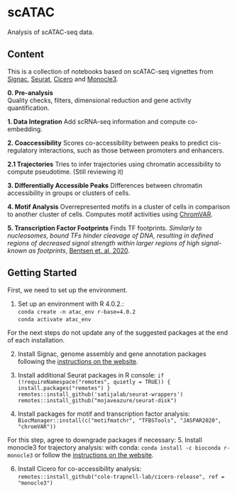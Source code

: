 # scATAC
Analysis of scATAC-seq data.

## Content

This is a collection of notebooks based on scATAC-seq vignettes from [Signac](https://satijalab.org/signac/), [Seurat](https://satijalab.org/seurat/), [Cicero](https://cole-trapnell-lab.github.io/cicero-release/docs_m3/) and [Monocle3](https://cole-trapnell-lab.github.io/monocle3/docs/introduction/).

**0. Pre-analysis**<br>
Quality checks, filters, dimensional reduction and gene activity quantification.

**1. Data Integration**
Add scRNA-seq information and compute co-embedding.

**2. Coaccessibility**
Scores co-accessibility between peaks to predict cis-regulatory interactions, such as those between promoters and enhancers.

**2.1 Trajectories**
Tries to infer trajectories using chromatin accessibility to compute pseudotime. (Still reviewing it)

**3. Differentially Accessible Peaks**
Differences between chromatin accessibility in groups or clusters of cells.

**4. Motif Analysis**
Overrepresented motifs in a cluster of cells in comparison to another cluster of cells. Computes motif activities using [ChromVAR](https://www.nature.com/articles/nmeth.4401).

**5. Transcription Factor Footprints**
Finds TF footprints. *Similarly to nucleosomes, bound TFs hinder cleavage of DNA, resulting in defined regions of decreased signal strength within larger regions of high signal-known as footprints*, [Bentsen et. al, 2020](https://www.nature.com/articles/s41467-020-18035-1).

<!-- GETTING STARTED -->
## Getting Started

First, we need to set up the environment.

1. Set up an environment with R 4.0.2.: <br>
`conda create -n atac_env r-base=4.0.2`<br>
`conda activate atac_env`<br>

For the next steps do not update any of the suggested packages at the end of each installation.

2. Install Signac, genome assembly and gene annotation packages following the [instructions on the website](https://satijalab.org/signac/articles/install.html).<br>

3. Install additional Seurat packages in R console:
`if (!requireNamespace("remotes", quietly = TRUE)) {
  install.packages("remotes")
}`<br>
`remotes::install_github('satijalab/seurat-wrappers')`<br>
`remotes::install_github("mojaveazure/seurat-disk")`<br>

4. Install packages for motif and transcription factor analysis:
`BiocManager::install(c("motifmatchr", "TFBSTools", "JASPAR2020", "chromVAR"))`<br>

For this step, agree to downgrade packages if necessary:
5. Install monocle3 for trajectory analysis:
with conda: `conda install -c bioconda r-monocle3`
or follow the [instructions on the website](https://cole-trapnell-lab.github.io/monocle3/docs/installation/).

6. Install Cicero for co-accessibility analysis:
`remotes::install_github("cole-trapnell-lab/cicero-release", ref = "monocle3")`<br>
